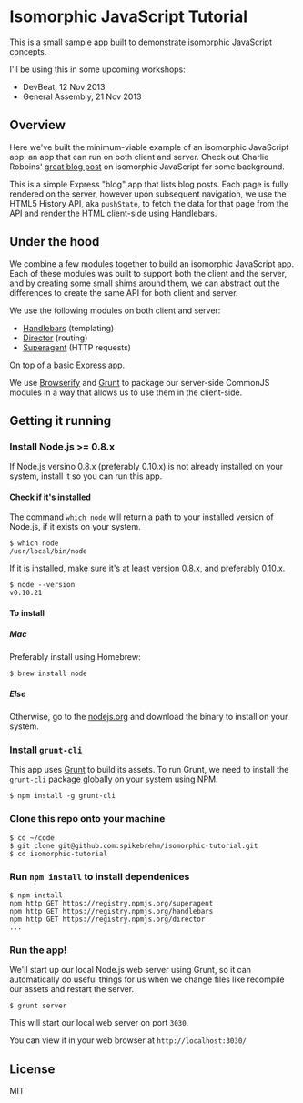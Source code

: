 Isomorphic JavaScript Tutorial
===================

This is a small sample app built to demonstrate isomorphic JavaScript concepts.

I'll be using this in some upcoming workshops:

* DevBeat, 12 Nov 2013
* General Assembly, 21 Nov 2013

## Overview

Here we've built the minimum-viable example of an isomorphic JavaScript app: an app that can run on both client and server. Check out Charlie Robbins' [great blog post](http://blog.nodejitsu.com/scaling-isomorphic-javascript-code) on isomorphic JavaScript for some background.

This is a simple Express "blog" app that lists blog posts. Each page is fully rendered on the server, however upon subsequent navigation, we use the HTML5 History API, aka `pushState`, to fetch the data for that page from the API and render the HTML client-side using Handlebars.

## Under the hood

We combine a few modules together to build an isomorphic JavaScript app. Each of these modules was built to support both the client and the server, and by creating some small shims around them, we can abstract out the differences to create the same API for both client and server.

We use the following modules on both client and server:

* [Handlebars](https://github.com/wycats/handlebars.js) (templating)
* [Director](https://github.com/flatiron/director) (routing)
* [Superagent](https://github.com/visionmedia/superagent) (HTTP requests)

On top of a basic [Express](https://github.com/visionmedia/express) app.

We use [Browserify](http://browserify.org/) and [Grunt](http://gruntjs.com/) to package our server-side CommonJS modules in a way that allows us to use them in the client-side.

## Getting it running

### Install Node.js >= 0.8.x

If Node.js versino 0.8.x (preferably 0.10.x) is not already installed on your system, install it so you can run this app.

#### Check if it's installed

The command `which node` will return a path to your installed version of Node.js, if it exists on your system.

    $ which node
    /usr/local/bin/node

If it is installed, make sure it's at least version 0.8.x, and preferably 0.10.x.

    $ node --version
    v0.10.21

#### To install

##### Mac

Preferably install using Homebrew:

    $ brew install node

##### Else

Otherwise, go to the [nodejs.org](http://nodejs.org/) and download the binary to install on your system.

### Install `grunt-cli`

This app uses [Grunt](http://gruntjs.com/) to build its assets. To run Grunt, we need to install the `grunt-cli` package globally on your system using NPM.

    $ npm install -g grunt-cli

### Clone this repo onto your machine

    $ cd ~/code
    $ git clone git@github.com:spikebrehm/isomorphic-tutorial.git
    $ cd isomorphic-tutorial

### Run `npm install` to install dependenices

	$ npm install
	npm http GET https://registry.npmjs.org/superagent
	npm http GET https://registry.npmjs.org/handlebars
	npm http GET https://registry.npmjs.org/director
    ...

### Run the app!

We'll start up our local Node.js web server using Grunt, so it can automatically do useful things for us when we change files like recompile our assets and restart the server.

    $ grunt server

This will start our local web server on port `3030`.

You can view it in your web browser at `http://localhost:3030/`

## License

MIT

